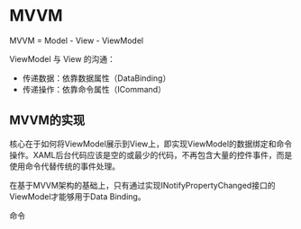 # MVVM

MVVM = Model - View - ViewModel

ViewModel 与 View 的沟通：

- 传递数据：依靠数据属性（DataBinding）
- 传递操作：依靠命令属性（ICommand）



## MVVM的实现

核心在于如何将ViewModel展示到View上，即实现ViewModel的数据绑定和命令操作。XAML后台代码应该是空的或最少的代码，不再包含大量的控件事件，而是使用命令代替传统的事件处理。

在基于MVVM架构的基础上，只有通过实现INotifyPropertyChanged接口的ViewModel才能够用于Data Binding。





命令





